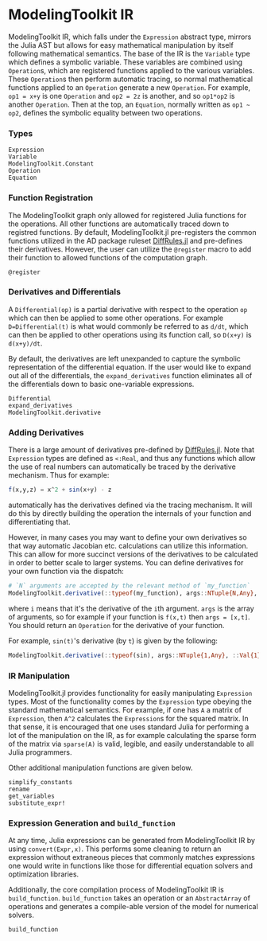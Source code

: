# ModelingToolkit IR

ModelingToolkit IR, which falls under the `Expression` abstract type, mirrors
the Julia AST but allows for easy mathematical manipulation by itself following
mathematical semantics. The base of the IR is the `Variable` type which defines
a symbolic variable. These variables are combined using `Operation`s, which are
registered functions applied to the various variables. These `Operation`s then
perform automatic tracing, so normal mathematical functions applied to an `Operation`
generate a new `Operation`. For example, `op1 = x+y` is one `Operation` and
`op2 = 2z` is another, and so `op1*op2` is another `Operation`. Then at the top,
an `Equation`, normally written as `op1 ~ op2`, defines the symbolic equality
between two operations.

### Types

```@docs
Expression
Variable
ModelingToolkit.Constant
Operation
Equation
```

### Function Registration

The ModelingToolkit graph only allowed for registered Julia functions for the
operations. All other functions are automatically traced down to registred
functions. By default, ModelingToolkit.jl pre-registers the common functions
utilized in the AD package ruleset [DiffRules.jl](https://github.com/JuliaDiff/DiffRules.jl)
and pre-defines their derivatives. However, the user can utilize the `@register`
macro to add their function to allowed functions of the computation graph.

```@docs
@register
```

### Derivatives and Differentials

A `Differential(op)` is a partial derivative with respect to the operation `op`
which can then be applied to some other operations. For example `D=Differential(t)`
is what would commonly be referred to as `d/dt`, which can then be applied to
other operations using its function call, so `D(x+y)` is `d(x+y)/dt`.

By default, the derivatives are left unexpanded to capture the symbolic
representation of the differential equation. If the user would like to expand
out all of the differentials, the `expand_derivatives` function eliminates all
of the differentials down to basic one-variable expressions.

```@docs
Differential
expand_derivatives
ModelingToolkit.derivative
```
### Adding Derivatives

There is a large amount of derivatives pre-defined by
[DiffRules.jl](https://github.com/JuliaDiff/DiffRules.jl). Note that `Expression`
types are defined as `<:Real`, and thus any functions which allow the use of real
numbers can automatically be traced by the derivative mechanism. Thus for example:

```julia
f(x,y,z) = x^2 + sin(x+y) - z
```

automatically has the derivatives defined via the tracing mechanism. It will do
this by directly building the operation the internals of your function and
differentiating that.

However, in many cases you may want to define your own derivatives so that way
automatic Jacobian etc. calculations can utilize this information. This can
allow for more succinct versions of the derivatives to be calculated in order
to better scale to larger systems. You can define derivatives for your own
function via the dispatch:

```julia
# `N` arguments are accepted by the relevant method of `my_function`
ModelingToolkit.derivative(::typeof(my_function), args::NTuple{N,Any}, ::Val{i})
```

where `i` means that it's the derivative of the `i`th argument. `args` is the
array of arguments, so for example if your function is `f(x,t)` then `args = [x,t]`.
You should return an `Operation` for the derivative of your function.

For example, `sin(t)`'s derivative (by `t`) is given by the following:

```julia
ModelingToolkit.derivative(::typeof(sin), args::NTuple{1,Any}, ::Val{1}) = cos(args[1])
```

### IR Manipulation

ModelingToolkit.jl provides functionality for easily manipulating `Expression`
types. Most of the functionality comes by the `Expression` type obeying the
standard mathematical semantics. For example, if one has `A` a matrix of
`Expression`, then `A^2` calculates the `Expression`s for the squared matrix.
In that sense, it is encouraged that one uses standard Julia for performing a
lot of the manipulation on the IR, as for example calculating the sparse form
of the matrix via `sparse(A)` is valid, legible, and easily understandable
to all Julia programmers.

Other additional manipulation functions are given below.

```@docs
simplify_constants
rename
get_variables
substitute_expr!
```

### Expression Generation and `build_function`

At any time, Julia expressions can be generated from ModelingToolkit IR by using
`convert(Expr,x)`. This performs some cleaning to return an expression without
extraneous pieces that commonly matches expressions one would write in functions
like those for differential equation solvers and optimization libraries.

Additionally, the core compilation process of ModelingToolkit IR is `build_function`.
`build_function` takes an operation or an `AbstractArray` of operations and
generates a compile-able version of the model for numerical solvers.

```@docs
build_function
```
